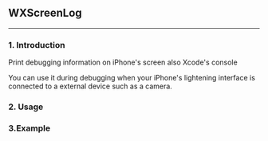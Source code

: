 
## WXScreenLog
---

### 1. Introduction

Print debugging information on iPhone's screen also Xcode's console

You can use it during debugging when your iPhone's lightening interface is connected to a external device such as a camera.

### 2. Usage



### 3.Example